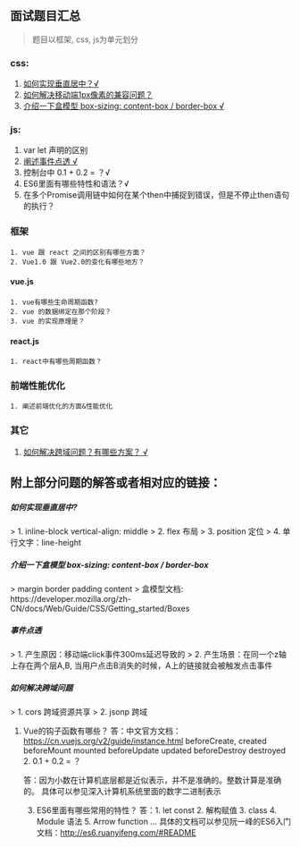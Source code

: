 ## 面试题目汇总

> 题目以框架, css, js为单元划分

### css: 
1. <a href="#css-1">如何实现垂直居中？√ </a>
2. <a href="#css-2">如何解决移动端1px像素的兼容问题？</a>
3. <a href="#css-3">介绍一下盒模型 box-sizing: content-box / border-box √</a>
  
### js:
1. var let 声明的区别
2. <a href="#js-2">阐述事件点透 √</a>
3. 控制台中 0.1 + 0.2 = ？√
4. ES6里面有哪些特性和语法？√
5. 在多个Promise调用链中如何在某个then中捕捉到错误，但是不停止then语句的执行？
    
### 框架
    1. vue 跟 react 之间的区别有哪些方面？
    2. Vue1.0 跟 Vue2.0的变化有哪些地方？
    
#### vue.js
    1. vue有哪些生命周期函数?
    2. vue 的数据绑定在那个阶段？
    3. vue 的实现原理是？
    
#### react.js
    1. react中有哪些周期函数？

### 前端性能优化
    1. 阐述前端优化的方面&性能优化

### 其它
1. <a href="other-1">如何解决跨域问题？有哪些方案？ √</a> 


## 附上部分问题的解答或者相对应的链接：

<h5 id="css-1">如何实现垂直居中?</h5>
> 1. inline-block vertical-align: middle
> 2. flex 布局
> 3. position 定位
> 4. 单行文字：line-height    

<h5 id="css-3">介绍一下盒模型 box-sizing: content-box / border-box </h5>
> margin border padding content
> 盒模型文档: https://developer.mozilla.org/zh-CN/docs/Web/Guide/CSS/Getting_started/Boxes

<h5 id="js-2">事件点透</h5>
> 1. 产生原因：移动端click事件300ms延迟导致的
> 2. 产生场景：在同一个z轴上存在两个层A,B, 当用户点击B消失的时候，A上的链接就会被触发点击事件

<h5 id="other-1">如何解决跨域问题</h5>
> 1. cors 跨域资源共享 
> 2. jsonp 跨域    
    
1. Vue的钩子函数有哪些？
答：中文官方文档：https://cn.vuejs.org/v2/guide/instance.html
    beforeCreate,
    created
    beforeMount
    mounted
    beforeUpdate
    updated
    beforeDestroy
    destroyed    
    2. 0.1 + 0.2 = ？ 
    
    答：因为小数在计算机底层都是近似表示，并不是准确的。整数计算是准确的。
    具体可以参见深入计算机系统里面的数字二进制表示
    
    3. ES6里面有哪些常用的特性？
    答：1. let const              2. 解构赋值
        3. class                  4. Module 语法
        5. Arrow function  ...
    具体的文档可以参见阮一峰的ES6入门文档：http://es6.ruanyifeng.com/#README